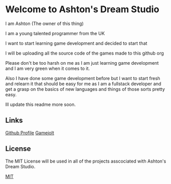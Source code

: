 # Welcome to Ashton's Dream Studio

I am Ashton (The owner of this thing)

I am a young talented programmer from the UK

I want to start learning game development and decided to start that

I will be uploading all the source code of the games made to this github org

Please don't be too harsh on me as I am just learning game development and I am very green when it comes to it.

Also I have done some game development before but I want to start fresh and relearn it that should be easy for me as I am a fullstack developer and get a grasp on the basics of new languages and things of those sorts pretty easy.

Ill update this readme more soon.

## Links

[Github Profile](https://github.com/AshtonFM)
[Gamejolt](https://gamejolt.com/@AshtonTheUKDev)

## License

The MIT License will be used in all of the projects asscociated with Ashton's Dream Studio.

[MIT](https://choosealicense.com/licenses/mit/)
